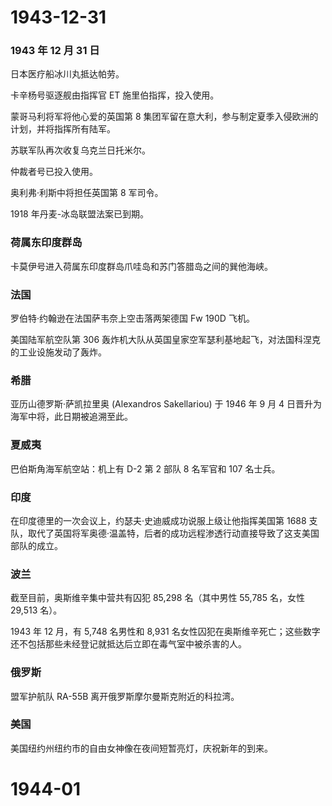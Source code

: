 # 1943-12-31

### 1943 年 12 月 31 日

日本医疗船冰川丸抵达帕劳。

卡辛杨号驱逐舰由指挥官 ET 施里伯指挥，投入使用。

蒙哥马利将军将他心爱的英国第 8
集团军留在意大利，参与制定夏季入侵欧洲的计划，并将指挥所有陆军。

苏联军队再次收复乌克兰日托米尔。

仲裁者号已投入使用。

奥利弗·利斯中将担任英国第 8 军司令。

1918 年丹麦-冰岛联盟法案已到期。

### 荷属东印度群岛

卡莫伊号进入荷属东印度群岛爪哇岛和苏门答腊岛之间的巽他海峡。

### 法国

罗伯特·约翰逊在法国萨韦奈上空击落两架德国 Fw 190D 飞机。

美国陆军航空队第 306
轰炸机大队从英国皇家空军瑟利基地起飞，对法国科涅克的工业设施发动了轰炸。

### 希腊

亚历山德罗斯·萨凯拉里奥 (Alexandros Sakellariou) 于 1946 年 9 月 4
日晋升为海军中将，此日期被追溯至此。

### 夏威夷

巴伯斯角海军航空站：机上有 D-2 第 2 部队 8 名军官和 107 名士兵。

### 印度

在印度德里的一次会议上，约瑟夫·史迪威成功说服上级让他指挥美国第 1688
支队，取代了英国将军奥德·温盖特，后者的成功远程渗透行动直接导致了这支美国部队的成立。

### 波兰

截至目前，奥斯维辛集中营共有囚犯 85,298 名（其中男性 55,785 名，女性
29,513 名）。

1943 年 12 月，有 5,748 名男性和 8,931
名女性囚犯在奥斯维辛死亡；这些数字还不包括那些未经登记就抵达后立即在毒气室中被杀害的人。

### 俄罗斯

盟军护航队 RA-55B 离开俄罗斯摩尔曼斯克附近的科拉湾。

### 美国

美国纽约州纽约市的自由女神像在夜间短暂亮灯，庆祝新年的到来。

# 1944-01